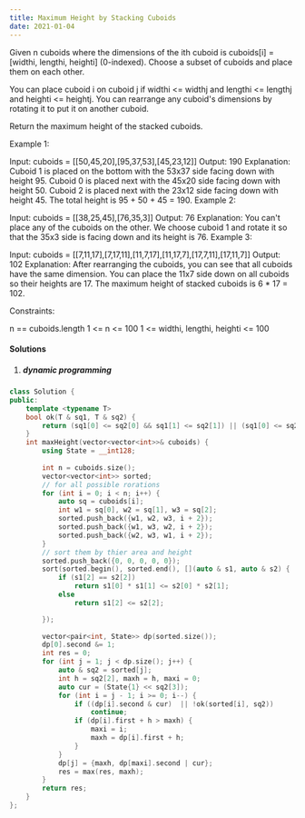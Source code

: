 ```yaml
---
title: Maximum Height by Stacking Cuboids
date: 2021-01-04
---
```

Given n cuboids where the dimensions of the ith cuboid is cuboids[i] = [widthi, lengthi, heighti] (0-indexed). Choose a subset of cuboids and place them on each other.

You can place cuboid i on cuboid j if widthi <= widthj and lengthi <= lengthj and heighti <= heightj. You can rearrange any cuboid's dimensions by rotating it to put it on another cuboid.

Return the maximum height of the stacked cuboids.

 

Example 1:



Input: cuboids = [[50,45,20],[95,37,53],[45,23,12]]
Output: 190
Explanation:
Cuboid 1 is placed on the bottom with the 53x37 side facing down with height 95.
Cuboid 0 is placed next with the 45x20 side facing down with height 50.
Cuboid 2 is placed next with the 23x12 side facing down with height 45.
The total height is 95 + 50 + 45 = 190.
Example 2:

Input: cuboids = [[38,25,45],[76,35,3]]
Output: 76
Explanation:
You can't place any of the cuboids on the other.
We choose cuboid 1 and rotate it so that the 35x3 side is facing down and its height is 76.
Example 3:

Input: cuboids = [[7,11,17],[7,17,11],[11,7,17],[11,17,7],[17,7,11],[17,11,7]]
Output: 102
Explanation:
After rearranging the cuboids, you can see that all cuboids have the same dimension.
You can place the 11x7 side down on all cuboids so their heights are 17.
The maximum height of stacked cuboids is 6 * 17 = 102.
 

Constraints:

n == cuboids.length
1 <= n <= 100
1 <= widthi, lengthi, heighti <= 100

#### Solutions

1. ##### dynamic programming


```cpp
class Solution {
public:
    template <typename T>
    bool ok(T & sq1, T & sq2) {
        return (sq1[0] <= sq2[0] && sq1[1] <= sq2[1]) || (sq1[0] <= sq2[1] && sq1[1] <= sq2[0]);
    }
    int maxHeight(vector<vector<int>>& cuboids) {
        using State = __int128;
        
        int n = cuboids.size();
        vector<vector<int>> sorted;
        // for all possible rorations
        for (int i = 0; i < n; i++) {
            auto sq = cuboids[i];
            int w1 = sq[0], w2 = sq[1], w3 = sq[2];
            sorted.push_back({w1, w2, w3, i + 2});
            sorted.push_back({w1, w3, w2, i + 2});
            sorted.push_back({w2, w3, w1, i + 2});
        }
        // sort them by thier area and height
        sorted.push_back({0, 0, 0, 0, 0});
        sort(sorted.begin(), sorted.end(), [](auto & s1, auto & s2) {
            if (s1[2] == s2[2])
                return s1[0] * s1[1] <= s2[0] * s2[1];
            else
                return s1[2] <= s2[2];

        });
        
        vector<pair<int, State>> dp(sorted.size());
        dp[0].second &= 1;
        int res = 0;
        for (int j = 1; j < dp.size(); j++) {
            auto & sq2 = sorted[j];
            int h = sq2[2], maxh = h, maxi = 0;
            auto cur = (State{1} << sq2[3]);
            for (int i = j - 1; i >= 0; i--) {
                if ((dp[i].second & cur)  || !ok(sorted[i], sq2))
                    continue;
                if (dp[i].first + h > maxh) {
                    maxi = i;
                    maxh = dp[i].first + h;
                }
            }
            dp[j] = {maxh, dp[maxi].second | cur};
            res = max(res, maxh);
        }
        return res;
    }
};
```